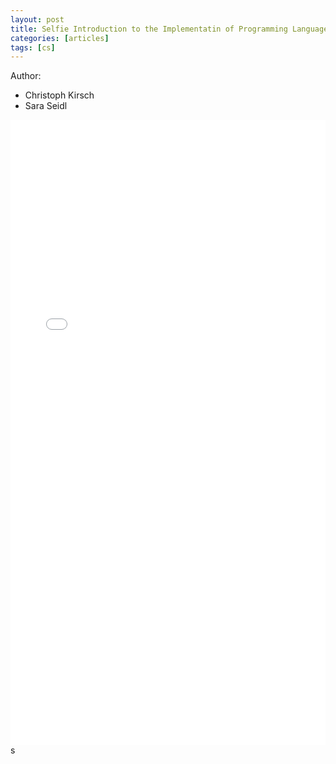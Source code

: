 ```yaml
---
layout: post
title: Selfie Introduction to the Implementatin of Programming Languages, Operating Systems, and Processor Architecture
categories: [articles]
tags: [cs]
---
```


Author:

- Christoph Kirsch
- Sara Seidl

<!--more-->

<embed src="/public/docs/Selfie.pdf" width="100%" height="1000" type="application/pdf">s